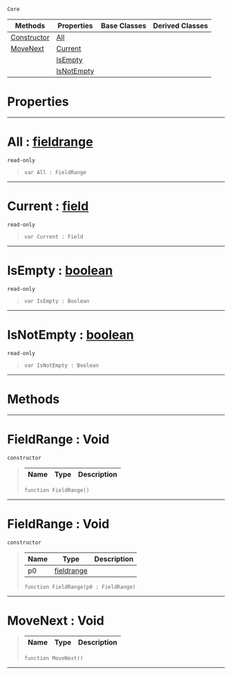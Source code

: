  `Core`

|Methods|Properties|Base Classes|Derived Classes|
|---|---|---|---|
|[ Constructor](fieldrange.md#fieldrange-void)|[ All](fieldrange.md#all-zilch-engine-document)| | |
|[ MoveNext](fieldrange.md#movenext-void)|[ Current](fieldrange.md#current-zilch-engine-docu)| | |
| |[ IsEmpty](fieldrange.md#isempty-zilch-engine-docu)| | |
| |[ IsNotEmpty](fieldrange.md#isnotempty-zilch-engine-d)| | |


 #  Properties


---  
 #  All : [fieldrange](fieldrange.md)

 `read-only`

> 
> ``` lang=cpp, name=Nada
> var All : FieldRange


---  
 #  Current : [field](field.md)

 `read-only`

> 
> ``` lang=cpp, name=Nada
> var Current : Field


---  
 #  IsEmpty : [boolean](boolean.md)

 `read-only`

> 
> ``` lang=cpp, name=Nada
> var IsEmpty : Boolean


---  
 #  IsNotEmpty : [boolean](boolean.md)

 `read-only`

> 
> ``` lang=cpp, name=Nada
> var IsNotEmpty : Boolean


---  
 #  Methods


---  
 #  FieldRange : Void

 `constructor`

> 
> |Name|Type|Description|
> |---|---|---|
> ``` lang=cpp, name=Nada
> function FieldRange()
> ``` 


---  
 #  FieldRange : Void

 `constructor`

> 
> |Name|Type|Description|
> |---|---|---|
> |p0|[fieldrange](fieldrange.md)| |
> ``` lang=cpp, name=Nada
> function FieldRange(p0 : FieldRange)
> ``` 


---  
 #  MoveNext : Void

> 
> |Name|Type|Description|
> |---|---|---|
> ``` lang=cpp, name=Nada
> function MoveNext()
> ``` 


---  
 

 